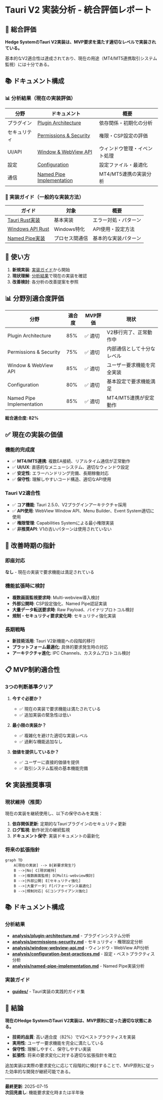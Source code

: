 # Tauri V2 実装分析 - 統合評価レポート

## 🎯 総合評価

**Hedge SystemのTauri V2実装は、MVP要求を満たす適切なレベルで実装されている。**

基本的なV2適合性は達成されており、現在の用途（MT4/MT5連携取引システム監視）には十分である。

## 📚 ドキュメント構成

### 📊 分析結果（現在の実装評価）
| 分野 | ドキュメント | 概要 |
|------|-------------|------|
| プラグイン | [Plugin Architecture](./analysis/plugin-architecture.md) | 依存関係・初期化の分析 |
| セキュリティ | [Permissions & Security](./analysis/permissions-security.md) | 権限・CSP設定の評価 |
| UI/API | [Window & WebView API](./analysis/window-webview-api.md) | ウィンドウ管理・イベント処理 |
| 設定 | [Configuration](./analysis/configuration-best-practices.md) | 設定ファイル・最適化 |
| 通信 | [Named Pipe Implementation](./analysis/named-pipe-implementation.md) | MT4/MT5連携の実装分析 |

### 📖 実装ガイド（一般的な実装方法）
| ガイド | 対象 | 概要 |
|--------|------|------|
| [Tauri Rust実装](./guides/tauri-rust-implementation.md) | 基本実装 | エラー対処・パターン |
| [Windows API Rust](./guides/windows-api-rust.md) | Windows特化 | API使用・設定方法 |
| [Named Pipe実装](./guides/named-pipe-implementation.md) | プロセス間通信 | 基本的な実装パターン |

## 🔗 使い方
1. **新規実装**: [実装ガイド](./guides/)から開始
2. **現状理解**: [分析結果](./analysis/)で現在の実装を確認
3. **改善検討**: 各分析の改善提案を参照

## 📊 分野別適合度評価

| 分野 | 適合度 | MVP評価 | 現状 |
|------|--------|---------|------|
| Plugin Architecture | 85% | ✅ 適切 | V2移行完了、正常動作中 |
| Permissions & Security | 75% | ✅ 適切 | 内部通信として十分なレベル |
| Window & WebView API | 85% | ✅ 適切 | ユーザー要求機能を完全実装 |
| Configuration | 80% | ✅ 適切 | 基本設定で要求機能満足 |
| Named Pipe Implementation | 85% | ✅ 適切 | MT4/MT5連携が安定動作 |

**総合適合度: 82%**

## ✅ 現在の実装の価値

### 機能的完成度
- ✅ **MT4/MT5連携**: 複数EA接続、リアルタイム通信が正常動作
- ✅ **UI/UX**: 直感的なメニューシステム、適切なウィンドウ設定
- ✅ **安定性**: エラーハンドリング完備、長期稼働対応
- ✅ **保守性**: 理解しやすいコード構造、適切なAPI使用

### Tauri V2適合性
- ✅ **コア機能**: Tauri 2.5.0、V2プラグインアーキテクチャ採用
- ✅ **API使用**: WebView Window API、Menu Builder、Event System適切に使用
- ✅ **権限管理**: Capabilities Systemによる最小権限実装
- ✅ **非推奨API**: V1の古いパターンは使用されていない

## 🔄 改善時期の指針

### 即座対応
**なし** - 現在の実装で要求機能は満足されている

### 機能拡張時に検討
- **複数画面監視要求時**: Multi-webview導入検討
- **外部公開時**: CSP設定強化、Named Pipe認証実装
- **大量データ転送要求時**: Raw Payload、バイナリプロトコル検討
- **規制・セキュリティ要求変化時**: セキュリティ強化実装

### 長期戦略
- **新技術活用**: Tauri V2新機能への段階的移行
- **プラットフォーム最適化**: 具体的要求発生時の対応
- **アーキテクチャ進化**: IPC Channels、カスタムプロトコル検討

## 📋 MVP制約適合性

### 3つの判断基準クリア

1. **今すぐ必要か？**
   - ✅ 現在の実装で要求機能は満たされている
   - ✅ 追加実装の緊急性は低い

2. **最小限の実装か？**
   - ✅ 複雑化を避けた適切な実装レベル
   - ✅ 過剰な機能追加なし

3. **価値を提供しているか？**
   - ✅ ユーザーに直接的価値を提供
   - ✅ 取引システム監視の基本機能完備

## 🛠️ 実装推奨事項

### 現状維持（推奨）
現在の実装を継続使用し、以下の保守のみを実施：

1. **依存関係更新**: 定期的なTauriプラグインのセキュリティ更新
2. **ログ監視**: 動作状況の継続監視
3. **ドキュメント保守**: 実装ドキュメントの最新化

### 将来の拡張指針

```mermaid
graph TD
    A[現在の実装] --> B{新要求発生?}
    B -->|No| C[現状維持]
    B -->|複数画面監視| D[Multi-webview検討]
    B -->|外部公開| E[セキュリティ強化]
    B -->|大量データ| F[パフォーマンス最適化]
    B -->|規制対応| G[コンプライアンス強化]
```

## 📚 ドキュメント構成

### 分析結果
- **[analysis/plugin-architecture.md](./analysis/plugin-architecture.md)** - プラグインシステム分析
- **[analysis/permissions-security.md](./analysis/permissions-security.md)** - セキュリティ・権限設定分析
- **[analysis/window-webview-api.md](./analysis/window-webview-api.md)** - ウィンドウ・WebView API分析
- **[analysis/configuration-best-practices.md](./analysis/configuration-best-practices.md)** - 設定・ベストプラクティス分析
- **[analysis/named-pipe-implementation.md](./analysis/named-pipe-implementation.md)** - Named Pipe実装分析

### 実装ガイド
- **[guides/](./guides/)** - Tauri実装の実践的ガイド集

## 🎯 結論

**現在のHedge SystemのTauri V2実装は、MVP原則に従った適切な状態にある。**

- **技術的品質**: 高い適合度（82%）でV2ベストプラクティスを実装
- **実用性**: ユーザー要求機能を完全に満たしている
- **保守性**: 理解しやすく、保守しやすい実装
- **拡張性**: 将来の要求変化に対する適切な拡張指針を確立

追加実装は実際の要求変化に応じて段階的に検討することで、MVP原則に従った効率的な開発が継続可能である。

---

**最終更新**: 2025-07-15  
**次回見直し**: 機能要求変化時または半年後